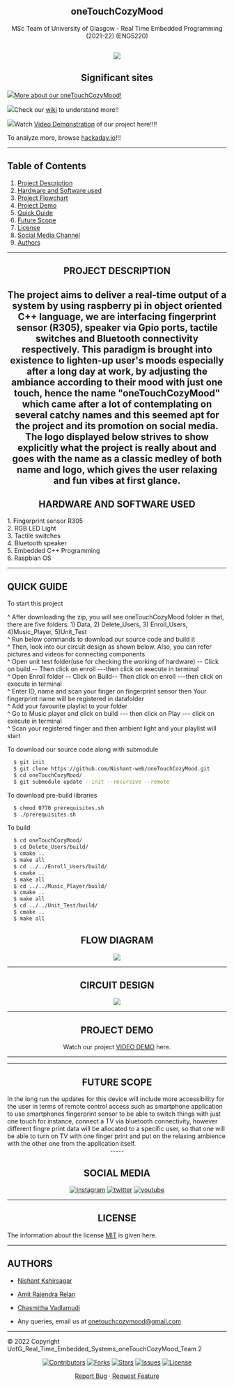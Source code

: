 <div align="center">
 
## oneTouchCozyMood

 <div align="center">
  
  MSc Team of University of Glasgow - Real Time Embedded Programming (2021-22) (ENG5220)
 
  
  
  
   
  
 ![](https://github.com/Nishant-web/oneTouchCozyMood/blob/main/Logos/IMG_0050.jpg)
 ----
  
  
  
## **Significant sites**
  
  
  <div align="left">
   
  
  
   ![](https://github.com/Nishant-web/oneTouchCozyMood/blob/main/Logos/kiss-face-emoji.jpg)[More about our oneTouchCozyMood!](https://github.com/Nishant-web/oneTouchCozyMood)
  
   ![](https://github.com/Nishant-web/oneTouchCozyMood/blob/main/Logos/emoticon.jpg)Check our [wiki](https://github.com/Nishant-web/oneTouchCozyMood/wiki) to understand more!!
  
   ![](https://github.com/Nishant-web/oneTouchCozyMood/blob/main/Logos/thumbup_good_emoticon-512.jpg)Watch [Video Demonstration](https://www.youtube.com/channel/UCGz5qoQ1cUQMT-c8PuJZ9TA) of our project here!!!!
  
   To analyze more, browse [hackaday.io](https://hackaday.io/project/184873-one-touch-cozy-mood)!!!
  
 -----
   
 <div align="left">
 
 ## **Table of Contents**
 
 <div align="left">
  
 1. [Project Description](#project-description) <br/>
 2. [Hardware and Software used](#hardware-and-software-used) <br/>
 3. [Project Flowchart](#flow-diagram) <br/>
 4. [Project Demo](#project-demo) <br/>
 5. [Quick Guide](#quick-guide) <br/>
 6. [Future Scope](#future-scope) <br/>
 7. [License](#license) <br/>
 8. [Social Media Channel](#social-media) <br/>
 9. [Authors](#authors) <br/>
 
  
  -----
  
  
  <div align="center">
   
 
 ## **PROJECT DESCRIPTION**
 
The project aims to deliver a real-time output of a system by using raspberry pi in object oriented C++ language, we are interfacing fingerprint sensor (R305), speaker via Gpio ports, tactile switches and Bluetooth connectivity respectively. This paradigm is brought into existence to lighten-up user's moods especially after a long day at work, by adjusting the ambiance according to their mood with just one touch, hence the name "oneTouchCozyMood" which came after a lot of contemplating on several catchy names and this seemed apt for the project and its promotion on social media. The logo displayed below strives to show explicitly what the project is really about and goes with the name as a classic medley of both name and logo, which gives the user relaxing and fun vibes at first glance.
 -----

   
  ## **HARDWARE AND SOFTWARE USED**
 
 <div align="left">
 1. Fingerprint sensor R305 <br/>
 2. RGB LED Light  <br/>
 3. Tactile switches  <br/>
 4. Bluetooth speaker  <br/>
 5. Embedded C++ Programming <br/>
 6. Raspbian OS <br/>
 
 -----

## **QUICK GUIDE** 
  <div align="left">
   
  
   To start this project
 
   ^ After downloading the zip, you will see oneTouchCozyMood folder in that, there are five folders: 1) Data, 2) Delete_Users, 3) Enroll_Users, 4)Music_Player, 5)Unit_Test <br/>
   ^ Run below commands to download our source code and build it <br/>
   ^ Then, look into our circuit design as shown below. Also, you can refer pictures and videos for connecting components <br/>
   ^ Open unit test folder(use for checking the working of hardware) -- Click on build -- Then click on enroll ---then click on execute in terminal <br/>
   ^ Open Enroll folder -- Click on Build-- Then click on enroll ---then click on execute in terminal <br/>
   ^ Enter ID, name and scan your finger on fingerprint sensor then Your fingerprint name will be registered in datafolder <br/>
   ^ Add your favourite playlist to your folder <br/>
   ^ Go to Music player and click on build --- then click on Play --- click on execute in terminal  <br/>
   ^ Scan your registered finger and then ambient light and your playlist will start <br/>
   

  To download our source code along with submodule

```bash
  $ git init 
  $ git clone https://github.com/Nishant-web/oneTouchCozyMood.git
  $ cd oneTouchCozyMood/
  $ git submodule update --init --recursive --remote 
```
To download pre-build libraries

```bash
  $ chmod 0770 prerequisites.sh
  $ ./prerequisites.sh
```
To build

```bash
  $ cd oneTouchCozyMood/
  $ cd Delete_Users/build/
  $ cmake ..
  $ make all
  $ cd ../../Enroll_Users/build/
  $ cmake ..
  $ make all
  $ cd ../../Music_Player/build/
  $ cmake ..
  $ make all
  $ cd ../../Unit_Test/build/
  $ cmake ..
  $ make all
```  
<div align="center">
 
## **FLOW DIAGRAM**
   
  ![](https://github.com/Nishant-web/oneTouchCozyMood/blob/main/Logos/block%20diagram.jpeg)

  
 <div align="center"> 
 
  -----

## **CIRCUIT DESIGN** 

![](https://github.com/Nishant-web/oneTouchCozyMood/blob/main/Logos/IMG-20220729-WA0005.jpg)
 
 -----
<div align="center">
 
## **PROJECT DEMO**  
  Watch our project [VIDEO DEMO](https://www.youtube.com/watch?v=O_imgMwheiM) here.

  ----- 


  ----- 
<div align="center">
     
## **FUTURE SCOPE**
  
   <div align="left">
  In the long run the updates for this device will include more accessibility for the user in terms of remote control access such as smartphone application to use smartphones fingerprint sensor to be able to switch things with just one touch for instance, connect a TV via bluetooth connectivity, however different fingre print data will be allocated to a specific user, so that one will be able to turn on TV with one finger print and put on the relaxing ambience with the other one from the application itself.
  
  <div align="center">
   -----
   
   
## **SOCIAL MEDIA**
<div align="center">
 
 [![instagram](https://upload.wikimedia.org/wikipedia/commons/thumb/a/a5/Instagram_icon.png/50px-Instagram_icon.png)](https://www.instagram.com/one_touch_cozy_mood/)
 [![twitter](https://github.com/Nishant-web/oneTouchCozyMood/blob/main/Logos/Twitter.jpg)](https://twitter.com/touch_cozy_mood)
 [![youtube](https://github.com/Nishant-web/oneTouchCozyMood/blob/main/Logos/Youtube%20(2).jpg)](https://www.youtube.com/channel/UCGz5qoQ1cUQMT-c8PuJZ9TA)
 
   -----
 
## **LICENSE**
<div align="left">
 
 The information about the license [MIT](https://choosealicense.com/licenses/mit/) is given here.
 
  
 
  -----
   
 ## **AUTHORS**
  
 <div align="left">
  
   * [Nishant Kshirsagar](https://github.com/Nishant-web)   </br>
   * [Amit Rajendra Relan](https://github.com/amitrelan238) </br>
   * [Chasmitha Vadlamudi](https://github.com/Chasmithav)   </br>
   
   * Any queries, email us at [onetouchcozymood@gmail.com](https://outlook.office365.com/mail/deeplink/compose?mailtouri=mailto%3Aonetouchcozymood%40gmail.com)

  
   -----
   
  © 2022 Copyright UofG_Real_Time_Embedded_Systems_oneTouchCozyMood_Team 2
   
 <div align="center">
  
  [![Contributors](https://img.shields.io/github/contributors/andretsolkas/oneTouchCozyMood.svg?style=for-the-badge)](https://github.com/andretsolkas/oneTouchCozyMood/graphs/contributors)
  [![Forks](https://img.shields.io/github/forks/andretsolkas/oneTouchCozyMood.svg?style=for-the-badge)](https://github.com/andretsolkas/oneTouchCozyMood/network/members)
  [![Stars](https://img.shields.io/github/stars/andretsolkas/oneTouchCozyMood.svg?style=for-the-badge)](https://github.com/andretsolkas/oneTouchCozyMood/stargazers)
  [![Issues](https://img.shields.io/github/issues/andretsolkas/oneTouchCozyMood.svg?style=for-the-badge)](https://github.com/andretsolkas/oneTouchCozyMood/issues)
  [![License](https://img.shields.io/github/license/andretsolkas/oneTouchCozyMood.svg?style=for-the-badge)](https://github.com/andretsolkas/oneTouchCozyMood/blob/main/LICENSE)
  
</div>

<div align="center">
  
  <a href="https://github.com/andretsolkas/oneTouchCozyMood/issues">Report Bug</a>
  ·
  <a href="https://github.com/andretsolkas/oneTouchCozyMood/issues">Request Feature</a>
  
</div>
